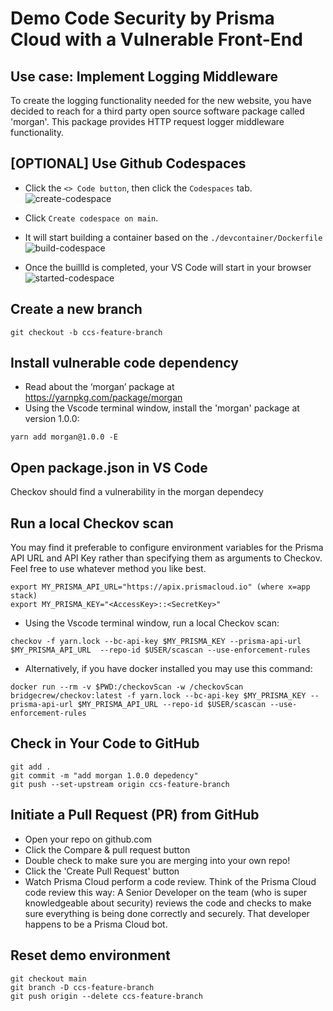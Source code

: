# Demo Code Security by Prisma Cloud with a Vulnerable Front-End

## Use case: Implement Logging Middleware

To create the logging functionality needed for the new website, you have decided to reach for a third party open source software package called 'morgan'. This package provides HTTP request logger middleware functionality.

## [OPTIONAL] Use Github Codespaces

- Click the `<> Code button`, then click the `Codespaces` tab.
![create-codespace](./docs/create-codespaces.png)

- Click `Create codespace on main`.

- It will start building a container based on the `./devcontainer/Dockerfile`
![build-codespace](./docs/build-codespaces.png)

- Once the buillld is completed, your VS Code will start in your browser
![started-codespace](./docs/started-codespaces.png)

## Create a new branch

```
git checkout -b ccs-feature-branch
```

## Install vulnerable code dependency

- Read about the ‘morgan’ package at https://yarnpkg.com/package/morgan
- Using the Vscode terminal window, install the 'morgan' package at version 1.0.0: 

```
yarn add morgan@1.0.0 -E
```

## Open package.json in VS Code

Checkov should find a vulnerability in the morgan dependecy

## Run a local Checkov scan

You may find it preferable to configure environment variables for the Prisma API URL and API Key rather than specifying them as arguments to Checkov. Feel free to use whatever method you like best.

```
export MY_PRISMA_API_URL="https://apix.prismacloud.io" (where x=app stack)
export MY_PRISMA_KEY="<AccessKey>::<SecretKey>"
```

- Using the Vscode terminal window, run a local Checkov scan:

```
checkov -f yarn.lock --bc-api-key $MY_PRISMA_KEY --prisma-api-url $MY_PRISMA_API_URL  --repo-id $USER/scascan --use-enforcement-rules
```

- Alternatively, if you have docker installed you may use this command:

```
docker run --rm -v $PWD:/checkovScan -w /checkovScan bridgecrew/checkov:latest -f yarn.lock --bc-api-key $MY_PRISMA_KEY --prisma-api-url $MY_PRISMA_API_URL --repo-id $USER/scascan --use-enforcement-rules
```


## Check in Your Code to GitHub

```
git add .
git commit -m "add morgan 1.0.0 depedency"
git push --set-upstream origin ccs-feature-branch
```

## Initiate a Pull Request (PR) from GitHub

- Open your repo on github.com
- Click the Compare & pull request button
- Double check to make sure you are merging into your own repo!
- Click the 'Create Pull Request' button
- Watch Prisma Cloud perform a code review. Think of the Prisma Cloud code review this way: A Senior Developer on the team (who is super knowledgeable about security) reviews the code and checks to make sure everything is being done correctly and securely. That developer happens to be a Prisma Cloud bot.

## Reset demo environment

```console
git checkout main
git branch -D ccs-feature-branch
git push origin --delete ccs-feature-branch
```
